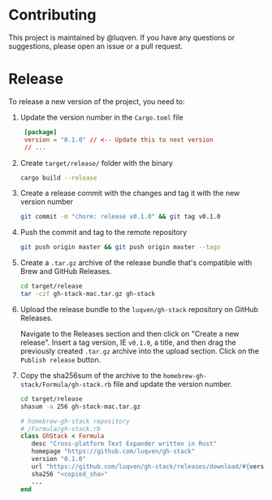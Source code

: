 # Contributing

This project is maintained by @luqven. If you have any questions or suggestions, please open an issue or a pull request.

# Release

To release a new version of the project, you need to:

1. Update the version number in the `Cargo.toml` file
   ```toml
    [package]
    version = "0.1.0" // <-- Update this to next version
    // ...
   ```
2. Create `target/release/` folder with the binary
   ```bash
   cargo build --release
   ```
3. Create a release commit with the changes and tag it with the new version number
   ```bash
   git commit -m "chore: release v0.1.0" && git tag v0.1.0
   ```
4. Push the commit and tag to the remote repository
   ```bash
   git push origin master && git push origin master --tags
   ```
5. Create a `.tar.gz` archive of the release bundle that's compatible with Brew and GitHub Releases.
   ```bash
   cd target/release
   tar -czf gh-stack-mac.tar.gz gh-stack
   ```
6. Upload the release bundle to the `luqven/gh-stack` repository on GitHub Releases.

   Navigate to the Releases section and then click on "Create a new release".
   Insert a tag version, IE `v0.1.0`, a title, and then drag the previously created `.tar.gz` archive into the upload section. Click on the `Publish release` button.

7. Copy the sha256sum of the archive to the `homebrew-gh-stack/Formula/gh-stack.rb` file and update the version number.

   ```bash
   cd target/release
   shasum -a 256 gh-stack-mac.tar.gz
   ```

   ```ruby
   # homebrew-gh-stack repository
   # /Formula/gh-stack.rb
   class GhStack < Formula
      desc "Cross-platform Text Expander written in Rust"
      homepage "https://github.com/luqven/gh-stack"
      version "0.1.0"
      url "https://github.com/luqven/gh-stack/releases/download/#{version}/gh-stack-mac.tar.gz"
      sha256 "<copied_sha>"
      ...
   end
   ```
